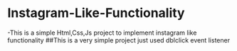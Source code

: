 # Instagram-Like-Functionality
-This is a simple Html,Css,Js project to implement instagram like functionality 
##This is a very simple project just used dblclick event listener
